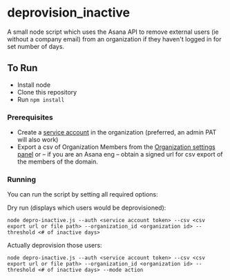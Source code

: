 # deprovision_inactive

A small node script which uses the Asana API to remove external users (ie without a company email) from an organization if they haven't logged in for set number of days.

## To Run
*   Install node
*   Clone this repository
*   Run `npm install`

### Prerequisites

*   Create a [service account](https://asana.com/guide/help/premium/service-accounts) in the organization (preferred, an admin PAT will also work)
*   Export a csv of Organization Members from the [Organization settings panel](https://asana.com/guide/help/premium/admins#gl-console) or – if you are an Asana eng – obtain a signed url for csv export of the members of the domain.

### Running

You can run the script by setting all required options:

Dry run (displays which users would be deprovisioned):

```
node depro-inactive.js --auth <service account token> --csv <csv export url or file path> --organization_id <organization id> --threshold <# of inactive days>
```

Actually deprovision those users:

```
node depro-inactive.js --auth <service account token> --csv <csv export url or file path> --organization_id <organization id> --threshold <# of inactive days> --mode action
```
